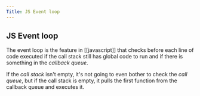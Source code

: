 ```yaml
---
Title: JS Event loop
---
```


## JS Event loop

The event loop is the feature in [[javascript]] that checks before each line of code executed if the call stack still has global code to run and if there is something in the *callback queue*.

If the *call stack* isn't empty, it's not going to even bother to check the *call queue*, but if the call stack is empty, it pulls the first function from the callback queue and executes it.